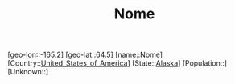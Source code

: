 ﻿---
title: "Nome"
location: [64.5,-165.2]
type: City
tags:
- geo/City


SpocWebEntityId: 32940
isDeleted: false
confidential: public

---
[geo-lon::-165.2]
[geo-lat::64.5]
[name::Nome]
[Country::[United_States_of_America](North-America/United_States_of_America.md)]
[State::[Alaska](North-America/United_States_of_America/Alaska.md)]
[Population::]
[Unknown::]

